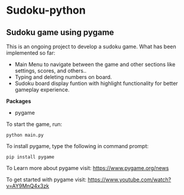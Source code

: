 # Sudoku-python
## Sudoku game using pygame

This is an ongoing project to develop a sudoku game.
What has been implemented so far:
- Main Menu to navigate between the game and other sections like settings, scores, and others..
- Typing and deleting numbers on board.
- Sudoku board display funtion with highlight functionality for better gameplay experience.

**Packages**

- pygame

To start the game, run:

```
python main.py
```

To install pygame, type the following in command prompt:
```
pip install pygame
```

To Learn more about pygame visit: https://www.pygame.org/news

To get started with pygame visit: https://www.youtube.com/watch?v=AY9MnQ4x3zk
